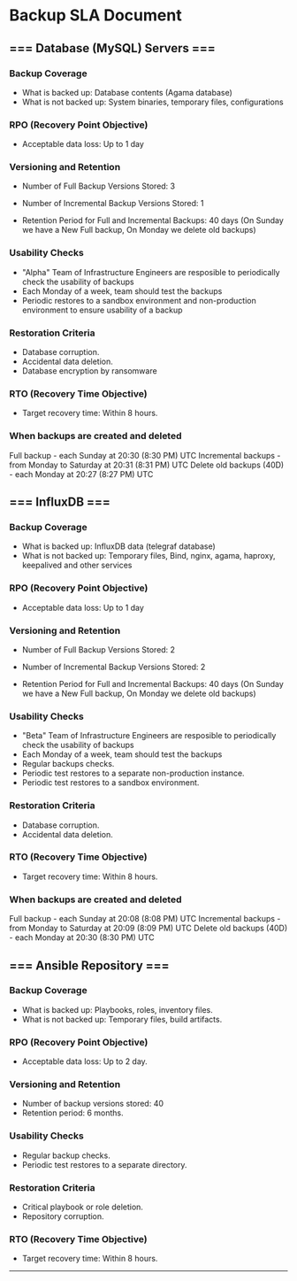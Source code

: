# Backup SLA Document

## === Database (MySQL) Servers ===

### Backup Coverage
- What is backed up: Database contents (Agama database)
- What is not backed up: System binaries, temporary files, configurations

### RPO (Recovery Point Objective)
- Acceptable data loss: Up to 1 day

### Versioning and Retention
- Number of Full Backup Versions Stored: 3
    
- Number of Incremental Backup Versions Stored: 1

- Retention Period for Full and Incremental Backups: 40 days (On Sunday we have a New Full backup, On Monday we delete old backups)

### Usability Checks
- "Alpha" Team of Infrastructure Engineers are resposible to periodically check the usability of backups
- Each Monday of a week, team should test the backups 
- Periodic restores to a sandbox environment and non-production environment to ensure usability of a backup

### Restoration Criteria
- Database corruption.
- Accidental data deletion.
- Database encryption by ransomware

### RTO (Recovery Time Objective)
- Target recovery time: Within 8 hours.

### When backups are created and deleted

Full backup - each Sunday at 20:30 (8:30 PM) UTC
Incremental backups - from Monday to Saturday at 20:31 (8:31 PM) UTC
Delete old backups (40D) - each Monday at 20:27 (8:27 PM) UTC

## === InfluxDB ===

### Backup Coverage
- What is backed up: InfluxDB data (telegraf database)
- What is not backed up: Temporary files, Bind, nginx, agama, haproxy, keepalived and other services

### RPO (Recovery Point Objective)
- Acceptable data loss: Up to 1 day

### Versioning and Retention
- Number of Full Backup Versions Stored: 2
    
- Number of Incremental Backup Versions Stored: 2

- Retention Period for Full and Incremental Backups: 40 days (On Sunday we have a New Full backup, On Monday we delete old backups)

### Usability Checks
- "Beta" Team of Infrastructure Engineers are resposible to periodically check the usability of backups
- Each Monday of a week, team should test the backups 
- Regular backups checks.
- Periodic test restores to a separate non-production instance.
- Periodic test restores to a sandbox environment.

### Restoration Criteria
- Database corruption.
- Accidental data deletion.

### RTO (Recovery Time Objective)
- Target recovery time: Within 8 hours.

### When backups are created and deleted

Full backup - each Sunday at 20:08 (8:08 PM) UTC
Incremental backups - from Monday to Saturday at 20:09 (8:09 PM) UTC
Delete old backups (40D) - each Monday at 20:30 (8:30 PM) UTC

## === Ansible Repository ===

### Backup Coverage
- What is backed up: Playbooks, roles, inventory files.
- What is not backed up: Temporary files, build artifacts.

### RPO (Recovery Point Objective)
- Acceptable data loss: Up to 2 day.

### Versioning and Retention
- Number of backup versions stored: 40
- Retention period: 6 months.

### Usability Checks
- Regular backup checks.
- Periodic test restores to a separate directory.

### Restoration Criteria
- Critical playbook or role deletion.
- Repository corruption.

### RTO (Recovery Time Objective)
- Target recovery time: Within 8 hours.

---